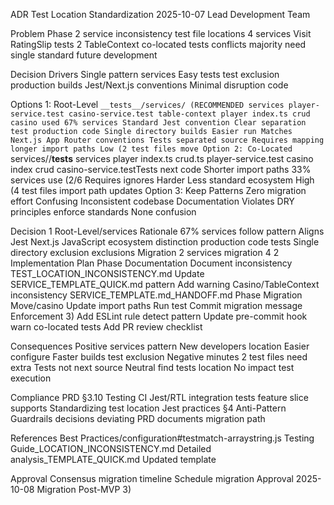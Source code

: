 ADR Test Location Standardization 2025-10-07 Lead Development Team

Problem Phase 2 service inconsistency test file locations 4 services Visit RatingSlip tests 2 TableContext co-located tests conflicts majority need single standard future development

Decision Drivers Single pattern services Easy tests test exclusion production builds Jest/Next.js conventions Minimal disruption code

Options 1: Root-Level `__tests__/services/ (RECOMMENDED services player-service.test casino-service.test table-context player index.ts crud casino used 67% services Standard Jest convention Clear separation test production code Single directory builds Easier run Matches Next.js App Router conventions Tests separated source Requires mapping longer import paths Low (2 test files move Option 2: Co-Located `services//**tests** services player index.ts crud.ts player-service.test casino index crud casino-service.testTests next code Shorter import paths 33% services use (2/6 Requires ignores Harder Less standard ecosystem High (4 test files import path updates Option 3: Keep Patterns Zero migration effort Confusing Inconsistent codebase Documentation Violates DRY principles enforce standards None confusion

Decision 1 Root-Level/services Rationale 67% services follow pattern Aligns Jest Next.js JavaScript ecosystem distinction production code tests Single directory exclusion exclusions Migration 2 services migration 4 2 Implementation Plan Phase Documentation Document inconsistency TEST_LOCATION_INCONSISTENCY.md Update SERVICE_TEMPLATE_QUICK.md pattern Add warning Casino/TableContext inconsistency SERVICE_TEMPLATE.md_HANDOFF.md Phase Migration Move/casino Update import paths Run test Commit migration message Enforcement 3) Add ESLint rule detect pattern Update pre-commit hook warn co-located tests Add PR review checklist

Consequences Positive services pattern New developers location Easier configure Faster builds test exclusion Negative minutes 2 test files need extra Tests not next source Neutral find tests location No impact test execution

Compliance PRD §3.10 Testing CI Jest/RTL integration tests feature slice supports Standardizing test location Jest practices §4 Anti-Pattern Guardrails decisions deviating PRD documents migration path

References Best Practices/configuration#testmatch-arraystring.js Testing Guide_LOCATION_INCONSISTENCY.md Detailed analysis_TEMPLATE_QUICK.md Updated template

Approval Consensus migration timeline Schedule migration Approval 2025-10-08 Migration Post-MVP 3)
